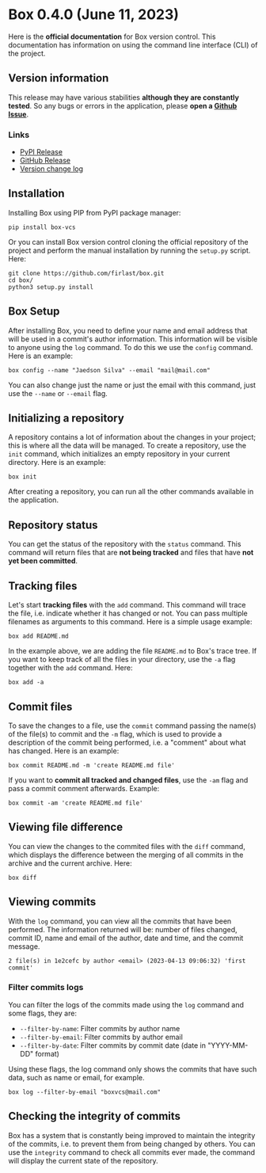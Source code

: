 # Box 0.4.0 (June 11, 2023)

Here is the **official documentation** for Box version control. This documentation has information on using the command line interface (CLI) of the project.

## Version information

This release may have various stabilities **although they are constantly tested**. So any bugs or errors in the application, please **open a [Github Issue](https://github.com/firlast/box/issues)**.

### Links

- [PyPI Release](https://pypi.org/project/box-vcs/0.4.0)
- [GitHub Release](https://github.com/firlast/box/releases/tag/v0.4.0)
- [Version change log](https://github.com/firlast/box/blob/master/CHANGELOG.md#040)

## Installation

Installing Box using PIP from PyPI package manager:

```
pip install box-vcs
```

Or you can install Box version control cloning the official repository of the project and perform the manual installation by running the `setup.py` script. Here:

```
git clone https://github.com/firlast/box.git
cd box/
python3 setup.py install
```

## Box Setup

After installing Box, you need to define your name and email address that will be used in a commit's author information. This information will be visible to anyone using the `log` command. To do this we use the `config` command. Here is an example:

```
box config --name "Jaedson Silva" --email "mail@mail.com"
```

You can also change just the name or just the email with this command, just use the `--name` or `--email` flag.

## Initializing a repository

A repository contains a lot of information about the changes in your project; this is where all the data will be managed. To create a repository, use the `init` command, which initializes an empty repository in your current directory. Here is an example:

```
box init
```

After creating a repository, you can run all the other commands available in the application.

## Repository status

You can get the status of the repository with the `status` command. This command will return files that are **not being tracked** and files that have **not yet been committed**. 

## Tracking files

Let's start **tracking files** with the `add` command. This command will trace the file, i.e. indicate whether it has changed or not. You can pass multiple filenames as arguments to this command. Here is a simple usage example:

```
box add README.md
```

In the example above, we are adding the file `README.md` to Box's trace tree. If you want to keep track of all the files in your directory, use the `-a` flag together with the `add` command. Here:

```
box add -a
```

## Commit files

To save the changes to a file, use the `commit` command passing the name(s) of the file(s) to commit and the `-m` flag, which is used to provide a description of the commit being performed, i.e. a "comment" about what has changed. Here is an example:

```
box commit README.md -m 'create README.md file'
```

If you want to **commit all tracked and changed files**, use the `-am` flag and pass a commit comment afterwards. Example:

```
box commit -am 'create README.md file'
```

## Viewing file difference

You can view the changes to the commited files with the `diff` command, which displays the difference between the merging of all commits in the archive and the current archive. Here:

```
box diff
```

## Viewing commits

With the `log` command, you can view all the commits that have been performed. The information returned will be: number of files changed, commit ID, name and email of the author, date and time, and the commit message.

```
2 file(s) in 1e2cefc by author <email> (2023-04-13 09:06:32) 'first commit'
```

### Filter commits logs

You can filter the logs of the commits made using the `log` command and some flags, they are:

- `--filter-by-name`: Filter commits by author name
- `--filter-by-email`: Filter commits by author email
- `--filter-by-date`: Filter commits by commit date (date in "YYYY-MM-DD" format)

Using these flags, the log command only shows the commits that have such data, such as name or email, for example.

```
box log --filter-by-email "boxvcs@mail.com"
```

## Checking the integrity of commits

Box has a system that is constantly being improved to maintain the integrity of the commits, i.e. to prevent them from being changed by others. You can use the `integrity` command to check all commits ever made, the command will display the current state of the repository.